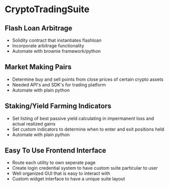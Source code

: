 # CryptoTradingSuite

## Flash Loan Arbitrage
* Solidity contract that instantiates flashloan
* Incorporate arbitrage functionality
* Automate with brownie framework/python

## Market Making Pairs
* Determine buy and sell points from close prices of certain crypto assets
* Needed API's and SDK's for trading platform
* Automate with plain python

## Staking/Yield Farming Indicators
* Set listing of best passive yield calculating in impermanent loss and actual realized gains
* Set custom indicators to determine when to enter and exit positions held
* Automate with plain python

## Easy To Use Frontend Interface
* Route each utility to own seperate page
* Create login credential system to have custom suite particular to user
* Well organized GUI that is easy to interact with
* Custom widget interface to have a unique suite layout
